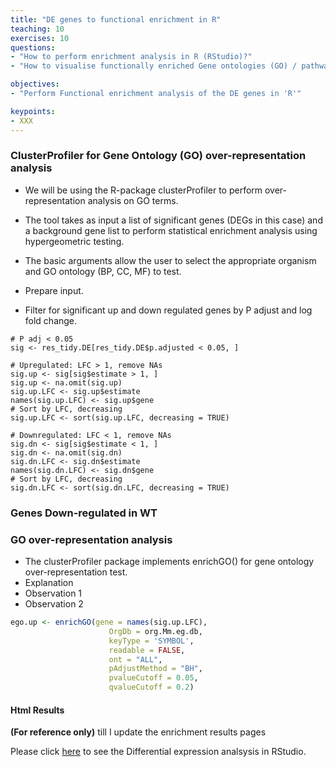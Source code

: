 ```yaml
---
title: "DE genes to functional enrichment in R"
teaching: 10
exercises: 10
questions:
- "How to perform enrichment analysis in R (RStudio)?"
- "How to visualise functionally enriched Gene ontologies (GO) / pathways as networks?"

objectives:
- "Perform Functional enrichment analysis of the DE genes in 'R'"

keypoints:
- XXX
---
```


### ClusterProfiler for Gene Ontology (GO) over-representation analysis 
- We will be using the R-package clusterProfiler to perform over-representation analysis on GO terms. 
- The tool takes as input a list of significant genes (DEGs in this case) and a background gene list to perform statistical enrichment analysis using hypergeometric testing.
- The basic arguments allow the user to select the appropriate organism and GO ontology (BP, CC, MF) to test.

- Prepare input. 
- Filter for significant up and down regulated genes by P adjust and log fold change. 

```
# P adj < 0.05 
sig <- res_tidy.DE[res_tidy.DE$p.adjusted < 0.05, ]

# Upregulated: LFC > 1, remove NAs
sig.up <- sig[sig$estimate > 1, ]
sig.up <- na.omit(sig.up)
sig.up.LFC <- sig.up$estimate
names(sig.up.LFC) <- sig.up$gene
# Sort by LFC, decreasing
sig.up.LFC <- sort(sig.up.LFC, decreasing = TRUE)

# Downregulated: LFC < 1, remove NAs
sig.dn <- sig[sig$estimate < 1, ]
sig.dn <- na.omit(sig.dn)
sig.dn.LFC <- sig.dn$estimate
names(sig.dn.LFC) <- sig.dn$gene
# Sort by LFC, decreasing
sig.dn.LFC <- sort(sig.dn.LFC, decreasing = TRUE)
```


### Genes Down-regulated in WT


### GO over-representation analysis
- The clusterProfiler package implements enrichGO() for gene ontology over-representation test.
- Explanation 
- Observation 1
- Observation 2
```r
ego.up <- enrichGO(gene = names(sig.up.LFC),
                      OrgDb = org.Mm.eg.db, 
                      keyType = 'SYMBOL',
                      readable = FALSE,
                      ont = "ALL",
                      pAdjustMethod = "BH",
                      pvalueCutoff = 0.05, 
                      qvalueCutoff = 0.2)
```

#### Html Results  
__(For reference only)__ till I update the enrichment results pages

Please click [here](https://sydney-informatics-hub.github.io/training-nfcore-rnaseq.parttwo/rnaseq_DE_Full_matrix_DryRun) to see the Differential expression analsysis in RStudio.
